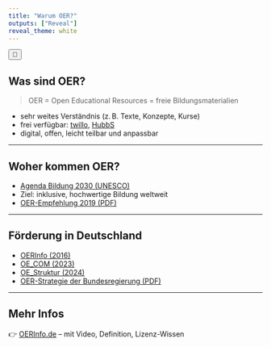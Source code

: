 ```yaml
---
title: "Warum OER?"
outputs: ["Reveal"]
reveal_theme: white
---
```


<div class="top-toggle">
  <button onclick="location.href='/iWIP/oer/warum_oer'" title="Zur Blogansicht">📄</button>
</div>

## Was sind OER?

> OER = Open Educational Resources = freie Bildungsmaterialien  

* sehr weites Verständnis (z. B. Texte, Konzepte, Kurse)  
* frei verfügbar: [twillo](https://www.twillo.de), [HubbS](https://hubbs.schule/)  
* digital, offen, leicht teilbar und anpassbar  

---

## Woher kommen OER?

* [Agenda Bildung 2030 (UNESCO)](https://www.unesco.de/assets/dokumente/Deutsche_UNESCO-Kommission/02_Publikationen/Publikation_Bildungsagenda_2030_Aktionsrahmen.pdf)  
* Ziel: inklusive, hochwertige Bildung weltweit  
* [OER-Empfehlung 2019 (PDF)](https://www.unesco.de/assets/2019_Empfehlung_Open_Educational_Resources.pdf)

---

## Förderung in Deutschland

* [OERInfo (2016)](https://open-educational-resources.de/)  
* [OE_COM (2023)](https://www.oer-strategie.de/foerdern/foerderrichtlinien/)  
* [OE_Struktur (2024)](https://www.oer-strategie.de/foerdern/foerderrichtlinien/)  
* [OER-Strategie der Bundesregierung (PDF)](https://www.bmbf.de/SharedDocs/Publikationen/DE/3/691288_OER-Strategie.pdf?__blob=publicationFile&v=5)

---

## Mehr Infos

👉 [OERInfo.de](https://open-educational-resources.de/was-ist-oer-3-2/) – mit Video, Definition, Lizenz-Wissen